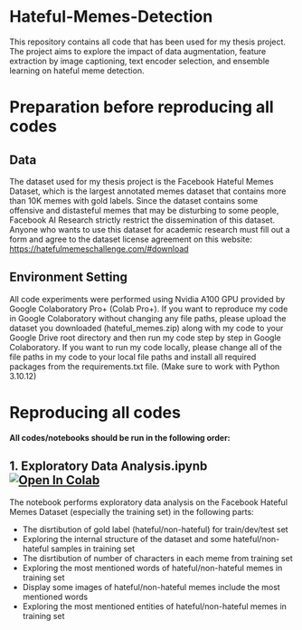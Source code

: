 # Hateful-Memes-Detection
This repository contains all code that has been used for my thesis project. The project aims to explore the impact of data augmentation, feature extraction by image captioning, text encoder selection, and ensemble learning on hateful meme detection.

# Preparation before reproducing all codes

## Data 
The dataset used for my thesis project is the Facebook Hateful Memes Dataset, which is the largest annotated memes dataset that contains more than 10K memes with gold labels. Since the dataset contains some offensive and distasteful memes that may be disturbing to some people, Facebook AI Research strictly restrict the dissemination of this dataset. Anyone who wants to use this dataset for academic research must fill out a form and agree to the dataset license agreement on this website: https://hatefulmemeschallenge.com/#download

## Environment Setting
All code experiments were performed using Nvidia A100 GPU provided by Google Colaboratory Pro+ (Colab Pro+). If you want to reproduce my code in Google Colaboratory without changing any file paths, please upload the dataset you downloaded (hateful_memes.zip) along with my code to your Google Drive root directory and then run my code step by step in Google Colaboratory. If you want to run my code locally, please change all of the file paths in my code to your local file paths and install all required packages from the requirements.txt file. (Make sure to work with Python 3.10.12)

# Reproducing all codes
**All codes/notebooks should be run in the following order:**

## 1. Exploratory Data Analysis.ipynb  [![Open In Colab](https://colab.research.google.com/assets/colab-badge.svg)](https://drive.google.com/file/d/17zDK84NRg_9ZNYcrgdYeZE6CibihY-Bq/view?usp=sharing)
The notebook performs exploratory data analysis on the Facebook Hateful Memes Dataset (especially the training set) in the following parts:
- The disrtibution of gold label (hateful/non-hateful) for train/dev/test set
- Exploring the internal structure of the dataset and some hateful/non-hateful samples in training set
- The disrtibution of number of characters in each meme from training set
- Exploring the most mentioned words of hateful/non-hateful memes in training set
- Display some images of hateful/non-hateful memes include the most mentioned words
- Exploring the most mentioned entities of hateful/non-hateful memes in training set

